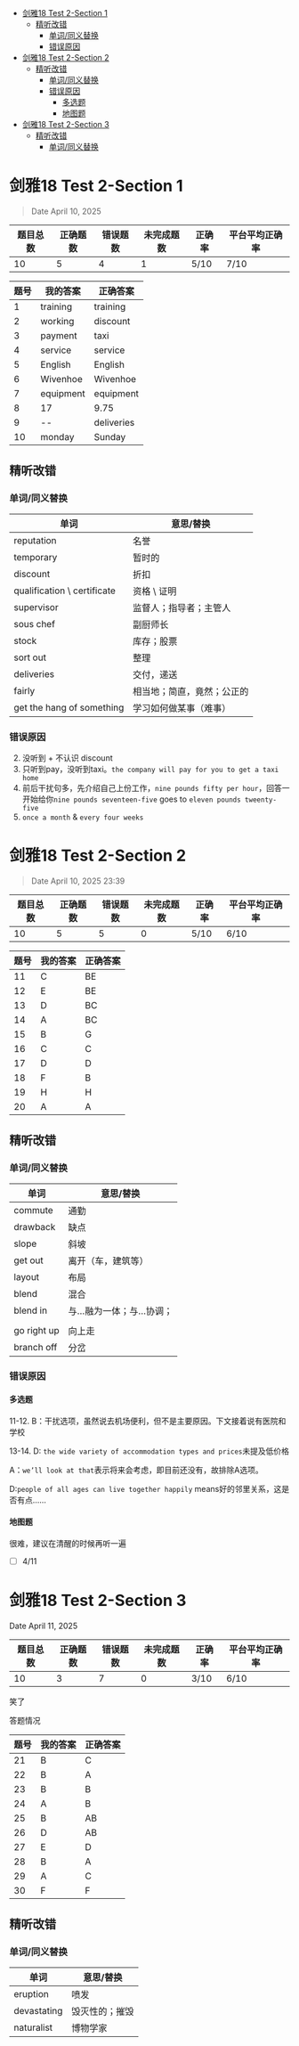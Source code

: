 - [剑雅18 Test 2-Section 1](#剑雅18-test-2-section-1)
  - [精听改错](#精听改错)
    - [单词/同义替换](#单词同义替换)
    - [错误原因](#错误原因)
- [剑雅18 Test 2-Section 2](#剑雅18-test-2-section-2)
  - [精听改错](#精听改错-1)
    - [单词/同义替换](#单词同义替换-1)
    - [错误原因](#错误原因-1)
      - [多选题](#多选题)
      - [地图题](#地图题)
- [剑雅18 Test 2-Section 3](#剑雅18-test-2-section-3)
  - [精听改错](#精听改错-2)
    - [单词/同义替换](#单词同义替换-2)



# 剑雅18 Test 2-Section 1
> Date April 10, 2025

|题目总数|正确题数|错误题数|未完成题数|正确率|平台平均正确率|
|---|---|---|---|---|---|
|10	|5	|4	|1	|5/10|7/10|


|题号|	我的答案|	正确答案|
|---|---|---|
1|	training	|training
2|	working	|discount
3|	payment	|taxi
4|	service	|service
5|	English	|English
6|	Wivenhoe	|Wivenhoe
7|	equipment	|equipment
8	|17|	9.75
9|	--	|deliveries
10|	monday|	Sunday

## 精听改错
### 单词/同义替换
|单词|意思/替换|
|---|---|
|reputation|名誉|
|temporary|暂时的|
|discount|折扣|
|qualification \ certificate|资格 \ 证明|
|supervisor|监督人；指导者；主管人|
|sous chef|副厨师长|
|stock|库存；股票|
|sort out|整理|
|deliveries|交付，递送|
|fairly|相当地；简直，竟然；公正的|
|get the hang of something|学习如何做某事（难事）|
### 错误原因
2. 没听到 + 不认识 discount
3. 只听到pay，没听到taxi。`the company will pay for you to get a taxi home`
8. 前后干扰句多，先介绍自己上份工作，`nine pounds fifty per hour`，回答一开始给你`nine pounds seventeen-five` goes to `eleven pounds tweenty-five`
10. `once a month` & `every four weeks`

# 剑雅18 Test 2-Section 2

> Date April 10, 2025 23:39

|题目总数|正确题数|错误题数|未完成题数|正确率|平台平均正确率|
|---|---|---|---|---|---|
|10	|5	|5	|0	|5/10|6/10|

|题号|	我的答案|	正确答案|
|---|---|---|
|11|	C	|BE|
12	|E|	BE|
|13|	D|	BC|
|14|	A|	BC|
|15|	B	|G|
|16	|C|	C|
|17	|D|	D|
|18	|F	|B|
|19	|H|	H|
|20|	A|	A|

## 精听改错
### 单词/同义替换
|单词|意思/替换|
|---|---|
|commute|通勤|
|drawback|缺点|
|slope|斜坡|
|get out|离开（车，建筑等）|
|layout|布局|
|blend|混合|
|blend in|与…融为一体；与…协调；|
|||
|go right up|向上走|
|branch off|分岔|



### 错误原因
#### 多选题
11-12. B：干扰选项，虽然说去机场便利，但不是主要原因。下文接着说有医院和学校

13-14. D: `the wide variety of accommodation types and prices`未提及低价格

A：`we’ll look at that`表示将来会考虑，即目前还没有，故排除A选项。

D:`people of all ages can live together happily` means好的邻里关系，这是否有点……

#### 地图题

很难，建议在清醒的时候再听一遍
 - [ ] 4/11 


# 剑雅18 Test 2-Section 3
Date April 11, 2025

题目总数|	正确题数|	错误题数|	未完成题数	|正确率	|平台平均正确率
---|---|---|---|---|---
10|	3	|7|	0	|3/10	|6/10

笑了

答题情况

|题号|我的答案|正确答案|
|---|---|---|
|21|B|C|
|22|B|A|
|23|B|B|
|24|A|B|
|25|B|AB|
|26|D|AB|
|27|E|D|
|28|B|A|
|29|A|C|
|30|F|F|

## 精听改错
### 单词/同义替换
单词|意思/替换
---|---
eruption|喷发
devastating  |毁灭性的；摧毁
naturalist|博物学家